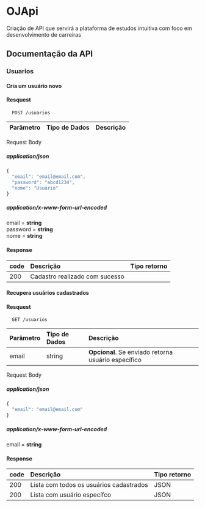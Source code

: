 # OJApi
Criação de API que servirá a plataforma de estudos intuitiva com foco em desenvolvimento de carreiras


## Documentação da API

### Usuarios

#### Cria um usuário novo

#### Resquest

```http
  POST /usuarios
```

| Parâmetro   | Tipo de Dados      | Descrição                           |
| :---------- | :--------- | :---------------------------------- |

Request Body

##### application/json

```javascript
{
  "email": "email@email.com",
  "password": "abcd1234",
  "nome": "Usuário"
}
```

##### application/x-www-form-url-encoded

email = **string**  
password = **string**  
nome = **string**

#### Response

| code   | Descrição      | Tipo retorno                           |
| :---------- | :--------- | :---------------------------------- |
| 200 | Cadastro realizado com sucesso | |

#### Recupera usuários cadastrados

#### Resquest

```http
  GET /usuarios
```

| Parâmetro   | Tipo de Dados      | Descrição                           |
| :---------- | :--------- | :---------------------------------- |
| email | string | **Opcional**. Se enviado retorna usuário específico |

Request Body

##### application/json

```javascript
{
  "email": "email@email.com"
}
```

##### application/x-www-form-url-encoded

email = **string**  

#### Response

| code   | Descrição      | Tipo retorno                           |
| :---------- | :--------- | :---------------------------------- |
| 200 | Lista com todos os usuários cadastrados | JSON |
| 200 | Lista com usuário específco | JSON |

